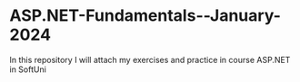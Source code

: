 # ASP.NET-Fundamentals--January-2024
In this repository I will attach my exercises and practice in course ASP.NET in SoftUni
